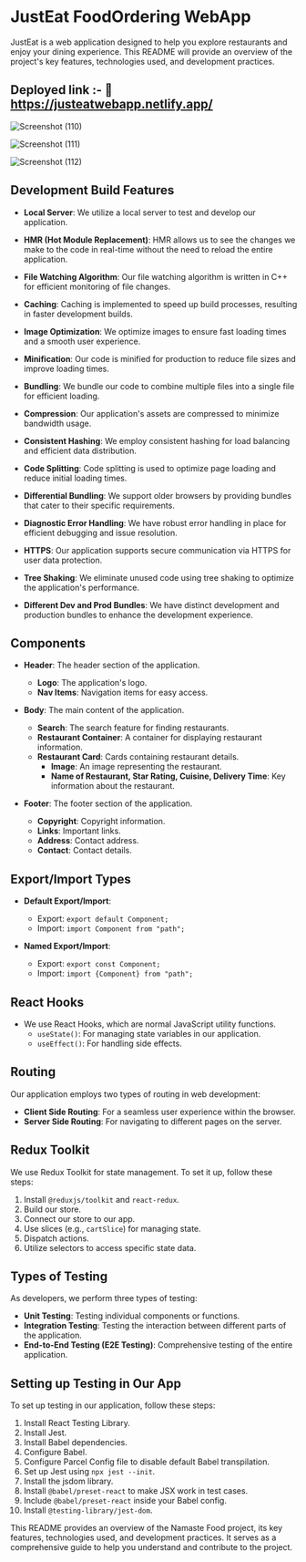 # JustEat FoodOrdering WebApp

JustEat is a web application designed to help you explore restaurants and enjoy your dining experience. This README will provide an overview of the project's key features, technologies used, and development practices.

## Deployed link :-   🔗 https://justeatwebapp.netlify.app/


![Screenshot (110)](https://github.com/Bandinikhil/FoodOrder-webApp/assets/105233916/eb210926-d9a0-4d4f-aab0-0355145e9905)


![Screenshot (111)](https://github.com/Bandinikhil/FoodOrder-webApp/assets/105233916/25c5d9d3-901f-4878-bc70-9e77770c64d3)



![Screenshot (112)](https://github.com/Bandinikhil/FoodOrder-webApp/assets/105233916/d1c253d4-c6e5-4b7d-b35c-ffc92ee5db0c)






## Development Build Features

- **Local Server**: We utilize a local server to test and develop our application.

- **HMR (Hot Module Replacement)**: HMR allows us to see the changes we make to the code in real-time without the need to reload the entire application.

- **File Watching Algorithm**: Our file watching algorithm is written in C++ for efficient monitoring of file changes.

- **Caching**: Caching is implemented to speed up build processes, resulting in faster development builds.

- **Image Optimization**: We optimize images to ensure fast loading times and a smooth user experience.

- **Minification**: Our code is minified for production to reduce file sizes and improve loading times.

- **Bundling**: We bundle our code to combine multiple files into a single file for efficient loading.

- **Compression**: Our application's assets are compressed to minimize bandwidth usage.

- **Consistent Hashing**: We employ consistent hashing for load balancing and efficient data distribution.

- **Code Splitting**: Code splitting is used to optimize page loading and reduce initial loading times.

- **Differential Bundling**: We support older browsers by providing bundles that cater to their specific requirements.

- **Diagnostic Error Handling**: We have robust error handling in place for efficient debugging and issue resolution.

- **HTTPS**: Our application supports secure communication via HTTPS for user data protection.

- **Tree Shaking**: We eliminate unused code using tree shaking to optimize the application's performance.

- **Different Dev and Prod Bundles**: We have distinct development and production bundles to enhance the development experience.

## Components

- **Header**: The header section of the application.
  - **Logo**: The application's logo.
  - **Nav Items**: Navigation items for easy access.

- **Body**: The main content of the application.
  - **Search**: The search feature for finding restaurants.
  - **Restaurant Container**: A container for displaying restaurant information.
  - **Restaurant Card**: Cards containing restaurant details.
    - **Image**: An image representing the restaurant.
    - **Name of Restaurant, Star Rating, Cuisine, Delivery Time**: Key information about the restaurant.

- **Footer**: The footer section of the application.
  - **Copyright**: Copyright information.
  - **Links**: Important links.
  - **Address**: Contact address.
  - **Contact**: Contact details.

## Export/Import Types

- **Default Export/Import**: 
  - Export: `export default Component;` 
  - Import: `import Component from "path";`

- **Named Export/Import**: 
  - Export: `export const Component;` 
  - Import: `import {Component} from "path";`

## React Hooks

- We use React Hooks, which are normal JavaScript utility functions.
  - `useState()`: For managing state variables in our application.
  - `useEffect()`: For handling side effects.

## Routing

Our application employs two types of routing in web development:

- **Client Side Routing**: For a seamless user experience within the browser.
- **Server Side Routing**: For navigating to different pages on the server.

## Redux Toolkit

We use Redux Toolkit for state management. To set it up, follow these steps:

1. Install `@reduxjs/toolkit` and `react-redux`.
2. Build our store.
3. Connect our store to our app.
4. Use slices (e.g., `cartSlice`) for managing state.
5. Dispatch actions.
6. Utilize selectors to access specific state data.

## Types of Testing

As developers, we perform three types of testing:

- **Unit Testing**: Testing individual components or functions.
- **Integration Testing**: Testing the interaction between different parts of the application.
- **End-to-End Testing (E2E Testing)**: Comprehensive testing of the entire application.

## Setting up Testing in Our App

To set up testing in our application, follow these steps:

1. Install React Testing Library.
2. Install Jest.
3. Install Babel dependencies.
4. Configure Babel.
5. Configure Parcel Config file to disable default Babel transpilation.
6. Set up Jest using `npx jest --init`.
7. Install the jsdom library.
8. Install `@babel/preset-react` to make JSX work in test cases.
9. Include `@babel/preset-react` inside your Babel config.
10. Install `@testing-library/jest-dom`.

This README provides an overview of the Namaste Food project, its key features, technologies used, and development practices. It serves as a comprehensive guide to help you understand and contribute to the project.
